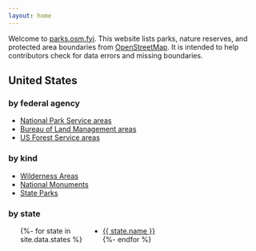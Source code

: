 ```yaml
---
layout: home
---
```


Welcome to [parks.osm.fyi](/). This website lists parks, nature reserves, and protected area boundaries from [OpenStreetMap](https://openstreetmap.org). It is intended to help contributors check for data errors and missing boundaries.

## United States

### by federal agency

- [National Park Service areas](/us/nps)
- [Bureau of Land Management areas](/us/blm)
- [US Forest Service areas](/us/usfs)

### by kind

- [Wilderness Areas](/us/wilderness)
- [National Monuments](/us/national-monuments)
- [State Parks](/us/state-parks)

### by state

<ul style="column-count: 3">
{%- for state in site.data.states %}
<li><a href="/us/{{ state.id | downcase }}">{{ state.name }}</a></li>
{%- endfor %}
</ul>

